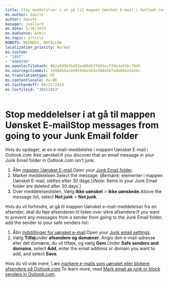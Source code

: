 ```yaml
---
title: Stop meddelelser i at gå til mappen Uønsket E-mail i Outlook.com
ms.author: daeite
author: daeite
manager: joallard
ms.date: 5/16/2019
ms.audience: Admin
ms.topic: article
ROBOTS: NOINDEX, NOFOLLOW
localization_priority: Normal
ms.custom:
- "1897"
- "9000290"
ms.openlocfilehash: 062a0d9bfbd83ed40457f603cc739e3a916c7045
ms.sourcegitcommit: 1d98db8acb9959aba3b5e308a567ade6b62da56c
ms.translationtype: MT
ms.contentlocale: da-DK
ms.lasthandoff: 08/22/2019
ms.locfileid: "36511913"
---
```

# <a name="stop-messages-from-going-to-your-junk-email-folder"></a><span data-ttu-id="36d36-102">Stop meddelelser i at gå til mappen Uønsket E-mail</span><span class="sxs-lookup"><span data-stu-id="36d36-102">Stop messages from going to your Junk Email folder</span></span>

<span data-ttu-id="36d36-103">Hvis du opdager, at en e-mail-meddelelse i mappen Uønsket E-mail i Outlook.com ikke uønsket:</span><span class="sxs-lookup"><span data-stu-id="36d36-103">If you discover that an email message in your Junk Email folder in Outlook.com isn't junk:</span></span>

1. <span data-ttu-id="36d36-104">Åbn [mappen Uønsket E-mail](https://outlook.live.com/mail/junkemail).</span><span class="sxs-lookup"><span data-stu-id="36d36-104">Open your [Junk Email folder](https://outlook.live.com/mail/junkemail).</span></span>
1. <span data-ttu-id="36d36-105">Marker meddelelsen.</span><span class="sxs-lookup"><span data-stu-id="36d36-105">Select the message.</span></span> <span data-ttu-id="36d36-106">(*Bemærk:* elementer i mappen Uønsket E-mail, slettes efter 30 dage.)</span><span class="sxs-lookup"><span data-stu-id="36d36-106">(*Note:* Items in your Junk Email folder are deleted after 30 days.)</span></span>
1. <span data-ttu-id="36d36-107">Over meddelelseslisten, Vælg **ikke uønsket** > **ikke uønskede**.</span><span class="sxs-lookup"><span data-stu-id="36d36-107">Above the message list, select **Not junk** > **Not junk**.</span></span>

<span data-ttu-id="36d36-108">Hvis du vil forhindre, at gå til mappen Uønsket e-mail-meddelelser fra en afsender, skal du føje afsenderen til listen over sikre afsendere:</span><span class="sxs-lookup"><span data-stu-id="36d36-108">If you want to prevent any messages from a sender from going to the Junk Email folder, add the sender to your safe senders list:</span></span>

1. <span data-ttu-id="36d36-109">Åbn [Indstillinger for uønsket e-mail](https://go.microsoft.com/fwlink/?linkid=2035804).</span><span class="sxs-lookup"><span data-stu-id="36d36-109">Open your [Junk email settings](https://go.microsoft.com/fwlink/?linkid=2035804).</span></span>
1. <span data-ttu-id="36d36-110">Vælg **Tilføj**under **afsendere og domæner**, Angiv den e-mail-adresse eller det domæne, du vil tilføje, og vælg **Gem**.</span><span class="sxs-lookup"><span data-stu-id="36d36-110">Under **Safe senders and domains**, select **Add**, enter the email address or domain you want to add, and select **Save**.</span></span>

<span data-ttu-id="36d36-111">Hvis du vil vide mere, Læs [markere e-mails som uønsket eller blokere afsendere på Outlook.com](https://support.office.com/article/a3ece97b-82f8-4a5e-9ac3-e92fa6427ae4?wt.mc_id=Office_Outlook_com_Alchemy).</span><span class="sxs-lookup"><span data-stu-id="36d36-111">To learn more, read [Mark email as junk or block senders in Outlook.com](https://support.office.com/article/a3ece97b-82f8-4a5e-9ac3-e92fa6427ae4?wt.mc_id=Office_Outlook_com_Alchemy).</span></span>

